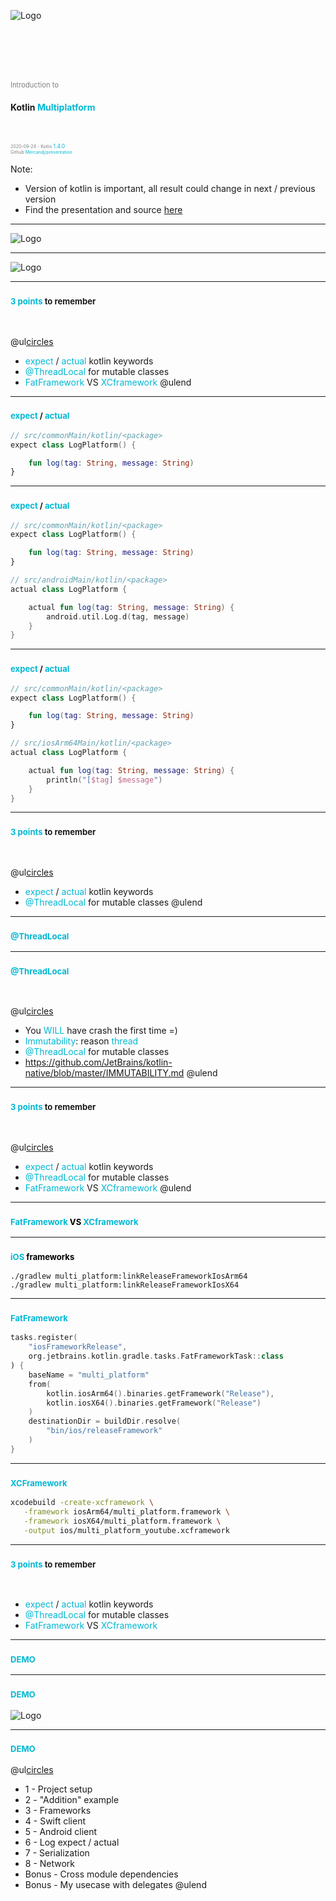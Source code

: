 ![Logo](logo_1.png)

<br/>
<br/>
<br/>
<br/>

<span style="color:gray; font-size:0.8em;">Introduction to </span>
<br/>

#### <span style="text-transform: none">Kotlin </span> <span style="text-transform: none; color: #00B8D4">Multiplatform</span>
<br/>


<span style="color:gray; font-size:0.5em;">2020-09-24 - Kotlin </span> <span style="color: #00B8D4; font-size:0.6em;">1.4.0</span>
<br/>
<span style="color:gray; font-size:0.5em;">Github </span> <span style="color: #00B8D4; font-size:0.5em;">Mercandj/presentation</span>


Note:

- Version of kotlin is important, all result could change in next / previous version
- Find the presentation and source [here](https://github.com/Mercandj/presentation)

---

![Logo](ios_android_fix.jpg)

---

![Logo](ios_android.jpg)

---

### <span style="color: #00B8D4; text-transform: none; font-size:0.8em;">3 points</span><span style="text-transform: none; font-size:0.8em;"> to remember</span>
<br>

@ul[circles](true)
- <span style="color: #00B8D4">expect</span> / <span style="color: #00B8D4">actual</span> kotlin keywords
- <span style="color: #00B8D4">@ThreadLocal</span> for mutable classes
- <span style="color: #00B8D4">FatFramework</span> VS <span style="color: #00B8D4">XCframework</span>
@ulend

---

### <span style="text-transform: none; font-size:0.8em; color: #00B8D4;">expect </span><span style="text-transform: none; font-size:0.8em;"> / </span><span style="text-transform: none; font-size:0.8em; color: #00B8D4;"> actual</span>

```kotlin
// src/commonMain/kotlin/<package>
expect class LogPlatform() {

    fun log(tag: String, message: String)
}
```

---

### <span style="text-transform: none; font-size:0.8em; color: #00B8D4;">expect </span><span style="text-transform: none; font-size:0.8em;"> / </span><span style="text-transform: none; font-size:0.8em; color: #00B8D4;"> actual</span>

```kotlin
// src/commonMain/kotlin/<package>
expect class LogPlatform() {

    fun log(tag: String, message: String)
}
```

```kotlin
// src/androidMain/kotlin/<package>
actual class LogPlatform {

    actual fun log(tag: String, message: String) {
        android.util.Log.d(tag, message)
    }
}
```

---

### <span style="text-transform: none; font-size:0.8em; color: #00B8D4;">expect </span><span style="text-transform: none; font-size:0.8em;"> / </span><span style="text-transform: none; font-size:0.8em; color: #00B8D4;"> actual</span>

```kotlin
// src/commonMain/kotlin/<package>
expect class LogPlatform() {

    fun log(tag: String, message: String)
}
```

```kotlin
// src/iosArm64Main/kotlin/<package>
actual class LogPlatform {

    actual fun log(tag: String, message: String) {
        println("[$tag] $message")
    }
}
```

---

### <span style="color: #00B8D4; text-transform: none; font-size:0.8em;">3 points</span><span style="text-transform: none; font-size:0.8em;"> to remember</span>
<br>

@ul[circles](true)
- <span style="color: #00B8D4">expect</span> / <span style="color: #00B8D4">actual</span> kotlin keywords
- <span style="color: #00B8D4">@ThreadLocal</span> for mutable classes
@ulend

---

### <span style="text-transform: none; font-size:0.8em; color: #00B8D4;">@</span><span style="text-transform: none; font-size:0.8em; color: #00B8D4;">ThreadLocal</span>

---

### <span style="text-transform: none; font-size:0.8em; color: #00B8D4;">@</span><span style="text-transform: none; font-size:0.8em; color: #00B8D4;">ThreadLocal</span>
<br>

@ul[circles](true)
- You <span style="color: #00B8D4">WILL</span> have crash the first time =)
- <span style="color: #00B8D4">Immutability</span>: reason <span style="color: #00B8D4">thread</span>
- <span style="color: #00B8D4">@ThreadLocal</span> for mutable classes
- https://github.com/JetBrains/kotlin-native/blob/master/IMMUTABILITY.md
@ulend


---

### <span style="color: #00B8D4; text-transform: none; font-size:0.8em;">3 points</span><span style="text-transform: none; font-size:0.8em;"> to remember</span>
<br>

@ul[circles](true)
- <span style="color: #00B8D4">expect</span> / <span style="color: #00B8D4">actual</span> kotlin keywords
- <span style="color: #00B8D4">@ThreadLocal</span> for mutable classes
- <span style="color: #00B8D4">FatFramework</span> VS <span style="color: #00B8D4">XCframework</span>
@ulend


---

### <span style="text-transform: none; font-size:0.8em; color: #00B8D4;">FatFramework</span><span style="text-transform: none; font-size:0.8em; color: #000000;"> VS </span><span style="text-transform: none; font-size:0.8em; color: #00B8D4;">XCframework</span>

---

### <span style="text-transform: none; font-size:0.8em; color: #00B8D4;">iOS</span><span style="text-transform: none; font-size:0.8em; color: #000000;"> frameworks</span>

```shell
./gradlew multi_platform:linkReleaseFrameworkIosArm64
./gradlew multi_platform:linkReleaseFrameworkIosX64
```

---

### <span style="text-transform: none; font-size:0.8em; color: #00B8D4;">Fat</span><span style="text-transform: none; font-size:0.8em; color: #00B8D4;">Framework</span>

```kotlin
tasks.register(
    "iosFrameworkRelease",
    org.jetbrains.kotlin.gradle.tasks.FatFrameworkTask::class
) {
    baseName = "multi_platform"
    from(
        kotlin.iosArm64().binaries.getFramework("Release"),
        kotlin.iosX64().binaries.getFramework("Release")
    )
    destinationDir = buildDir.resolve(
        "bin/ios/releaseFramework"
    )
}
```

---

### <span style="text-transform: none; font-size:0.8em; color: #00B8D4;">XCFramework</span>

```bash
xcodebuild -create-xcframework \
   -framework iosArm64/multi_platform.framework \
   -framework iosX64/multi_platform.framework \
   -output ios/multi_platform_youtube.xcframework
```

---

### <span style="color: #00B8D4; text-transform: none; font-size:0.8em;">3 points</span><span style="text-transform: none; font-size:0.8em;"> to remember</span>
<br>

- <span style="color: #00B8D4">expect</span> / <span style="color: #00B8D4">actual</span> kotlin keywords
- <span style="color: #00B8D4">@ThreadLocal</span> for mutable classes
- <span style="color: #00B8D4">FatFramework</span> VS <span style="color: #00B8D4">XCframework</span>

---

### <span style="color: #00B8D4; text-transform: none; font-size:0.8em;">DEMO</span>

---

### <span style="color: #00B8D4; text-transform: none; font-size:0.8em;">DEMO</span>

![Logo](ios_android.jpg)

---

### <span style="color: #00B8D4; text-transform: none; font-size:0.8em;">DEMO</span>

@ul[circles](true)
- 1 - Project setup
- 2 - "Addition" example
- 3 - Frameworks
- 4 - Swift client
- 5 - Android client
- 6 - Log expect / actual
- 7 - Serialization
- 8 - Network
- Bonus - Cross module dependencies
- Bonus - My usecase with delegates
@ulend